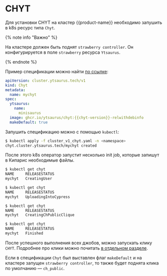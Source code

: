 # CHYT

Для установки CHYT на кластер {{product-name}} необходимо запушить в k8s ресурс типа `Chyt`.

{% note info "Важно" %}

На кластере должен быть поднят `strawberry controller`. Он конфигурируется в поле `strawberry` ресурса `Ytsaurus`.

{% endnote %}

Пример спецификации можно найти [по ссылке](https://github.com/ytsaurus/ytsaurus-k8s-operator/blob/main/config/samples/cluster_v1_chyt.yaml):
```yaml
apiVersion: cluster.ytsaurus.tech/v1
kind: Chyt
metadata:
  name: mychyt
spec:
  ytsaurus:
    name:
      minisaurus
  image: ghcr.io/ytsaurus/chyt:{{chyt-version}}-relwithdebinfo
  makeDefault: true
```

Запушить спецификацию можно с помощью `kubectl`:

```bash
$ kubectl apply -f cluster_v1_chyt.yaml -n <namespace>
chyt.cluster.ytsaurus.tech/mychyt created
```

После этого k8s оператор запустит несколько init job, которые запишут в Кипарис необходимые файлы.

```bash
$ kubectl get chyt
NAME     RELEASESTATUS
mychyt   CreatingUser

$ kubectl get chyt
NAME     RELEASESTATUS
mychyt   UploadingIntoCypress

$ kubectl get chyt
NAME     RELEASESTATUS
mychyt   CreatingChPublicClique

$ kubectl get chyt
NAME     RELEASESTATUS
mychyt   Finished
```

После успешного выполнения всех джобов, можно запускать клику `CHYT`. Подробнее про клики можно почитать [в отдельном разделе](../../user-guide/data-processing/chyt/cliques/start).

Если в спецификации `Chyt` был выставлен флаг `makeDefault` и на кластере запущен `strawberry controller`, то также будет поднята клика по умолчанию — `ch_public`.

